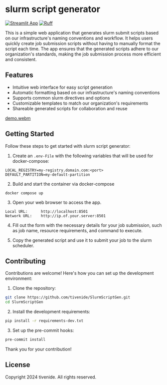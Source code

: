 # slurm script generator

[![Streamlit App](https://static.streamlit.io/badges/streamlit_badge_black_white.svg)](https://share.streamlit.io/streamlit/roadmap)
[![Ruff](https://img.shields.io/endpoint?url=https://raw.githubusercontent.com/astral-sh/ruff/main/assets/badge/v2.json)](https://github.com/astral-sh/ruff)

This is a simple web application that generates slurm submit scripts based on our infrastructure's naming conventions and workflow. It helps users quickly create job submission scripts without having to manually format the script each time. The app ensures that the generated scripts adhere to our organization's standards, making the job submission process more efficient and consistent.

## Features
- Intuitive web interface for easy script generation
- Automatic formatting based on our infrastructure's naming conventions
- Supports common slurm directives and options
- Customizable templates to match our organization's requirements
- Shareable generated scripts for collaboration and reuse

[demo.webm](https://github.com/tivenide/SlurmScriptGen/assets/110330737/231a5d9f-5c9b-4b66-9000-3ecca5c38a3d)

## Getting Started

Follow these steps to get started with slurm script generator:

1. Create an `.env-File` with the following variables that will be used for docker-compose:
```env
LOCAL_REGISTRY=my-registry.domain.com:<port>
DEFAULT_PARTITION=my-default-partition
```

2. Build and start the container via docker-compose
```commandline
docker compose up
```

3. Open your web browser to access the app.
```
Local URL:      http://localhost:8501
Network URL:    http://ip.of.your.server:8501
```
4. Fill out the form with the necessary details for your job submission, such as job name, resource requirements, and command to execute.

5. Copy the generated script and use it to submit your job to the slurm scheduler.

## Contributing

Contributions are welcome! Here's how you can set up the development environment:

1. Clone the repository:

```bash
git clone https://github.com/tivenide/SlurmScriptGen.git
cd SlurmScriptGen
```

2. Install the development requirements:

```bash
pip install -r requirements-dev.txt
```

3. Set up the pre-commit hooks:
```bash
pre-commit install
```

Thank you for your contribution!

## License

Copyright 2024 tivenide. All rights reserved.
